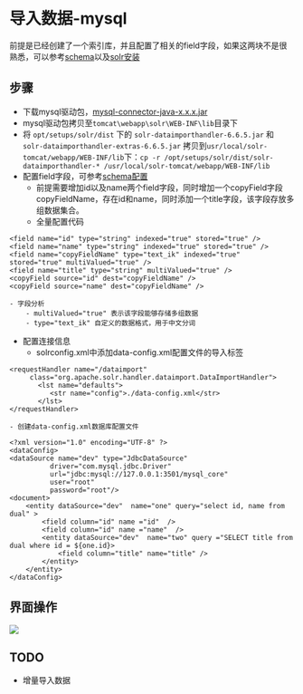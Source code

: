 # 导入数据-mysql

前提是已经创建了一个索引库，并且配置了相关的field字段，如果这两块不是很熟悉，可以参考[schema](https://github.com/pengcgithub/java-development-environment/blob/master/solr/schema.md)以及[solr安装](https://github.com/pengcgithub/java-development-environment/blob/master/solr/solr%E5%AE%89%E8%A3%85.md)

## 步骤

- 下载mysql驱动包，[mysql-connector-java-x.x.x.jar](http://central.maven.org/maven2/mysql/mysql-connector-java/)
- mysql驱动包拷贝至`tomcat\webapp\solr\WEB-INF\lib`目录下
- 将 `opt/setups/solr/dist` 下的 `solr-dataimporthandler-6.6.5.jar` 和 `solr-dataimporthandler-extras-6.6.5.jar` 拷贝到`usr/local/solr-tomcat/webapp/WEB-INF/lib`下：`cp -r /opt/setups/solr/dist/solr-dataimporthandler-* /usr/local/solr-tomcat/webapp/WEB-INF/lib`
- 配置field字段，可参考[schema配置](https://github.com/pengcgithub/java-development-environment/blob/master/solr/schema.md)
	- 前提需要增加id以及name两个field字段，同时增加一个copyField字段copyFieldName，存在id和name，同时添加一个title字段，该字段存放多组数据集合。
	- 全量配置代码
```
<field name="id" type="string" indexed="true" stored="true" />
<field name="name" type="string" indexed="true" stored="true" />
<field name="copyFieldName" type="text_ik" indexed="true" stored="true" multiValued="true" />
<field name="title" type="string" multiValued="true" />
<copyField source="id" dest="copyFieldName" />
<copyField source="name" dest="copyFieldName" />
```
	- 字段分析
		- multiValued="true" 表示该字段能够存储多组数据
		- type="text_ik" 自定义的数据格式，用于中文分词
- 配置连接信息
	- solrconfig.xml中添加data-config.xml配置文件的导入标签
```
<requestHandler name="/dataimport"
     class="org.apache.solr.handler.dataimport.DataImportHandler"> 
       <lst name="defaults"> 
          <str name="config">./data-config.xml</str> 
       </lst> 
</requestHandler>
```
	- 创建data-config.xml数据库配置文件
```
<?xml version="1.0" encoding="UTF-8" ?>
<dataConfig>
<dataSource name="dev" type="JdbcDataSource"
		  driver="com.mysql.jdbc.Driver"
		  url="jdbc:mysql://127.0.0.1:3501/mysql_core"
		  user="root"
		  password="root"/>
<document>
	<entity dataSource="dev"  name="one" query="select id, name from dual" >
		<field column="id" name ="id"  />
		<field column="id" name ="name"  />
		<entity dataSource="dev"  name="two" query ="SELECT title from dual where id = ${one.id}>
			<field column="title" name="title" />
		</entity>
	</entity>
</dataConfig>
```

## 界面操作

![](https://i.imgur.com/NtPQwBf.png)

## TODO

- 增量导入数据

